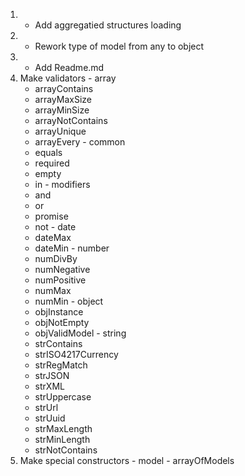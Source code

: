 1. + Add aggregatied structures loading
2. + Rework type of model from any to object
3. + Add Readme.md
4.   Make validators
    - array
        - arrayContains
        - arrayMaxSize
        - arrayMinSize
        - arrayNotContains
        - arrayUnique
        - arrayEvery
    - common
        + equals
        - required
        - empty
        - in
    - modifiers
        - and
        - or
        - promise
        - not
    - date
        - dateMax
        - dateMin
    - number
        - numDivBy
        - numNegative
        - numPositive
        - numMax
        - numMin
    - object
        - objInstance
        - objNotEmpty
        - objValidModel
    - string
        - strContains
        - strISO4217Currency
        - strRegMatch
        - strJSON
        - strXML
        - strUppercase
        - strUrl
        - strUuid
        - strMaxLength
        - strMinLength
        - strNotContains
5.   Make special constructors
    - model
    - arrayOfModels